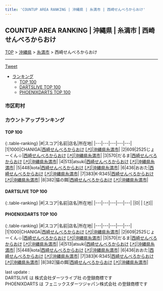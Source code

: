 ```yaml
---
title: 'COUNTUP AREA RANKING | 沖縄県 | 糸満市 | 西崎せんべろからおけ'
---
```

## COUNTUP AREA RANKING | 沖縄県 | 糸満市 | 西崎せんべろからおけ

[TOP](/darts/rank/) > [沖縄県](/darts/rank/沖縄県/) > [糸満市](/darts/rank/沖縄県/糸満市/) > 西崎せんべろからおけ

___

<a href="https://twitter.com/share?ref_src=twsrc%5Etfw" data-text="COUNTUP AREA RANKING | 沖縄県糸満市西崎せんべろからおけ" class="twitter-share-button" data-hashtags="DARTSLIVE,PHOENIXDARTS,darts,ダーツ" data-show-count="false">Tweet</a>

* [ランキング](#カウントアップランキング)
    * [TOP 100](#top-100)
    * [DARTSLIVE TOP 100](#dartslive-top-100)
    * [PHOENIXDARTS TOP 100](#phoenixdarts-top-100)

### 市区町村

<ul>

</ul>

### カウントアップランキング

#### TOP 100



{:.table-ranking}
|#|スコア|名前|店名|所在地|
|---|---|---|---|---|
|1|1000|<span class="rank-name-pd">CHANIGA</span>|<a href="/darts/rank/shops/89453.html">西崎せんべろからおけ</a> <a href="https://vs.phoenixdarts.com/jp/shop/shopDetailInfo/s_89453?s_seq=89453">[↗]</a>|<a href="/darts/rank/沖縄県/糸満市">沖縄県糸満市</a>|
|2|609|<span class="rank-name-pd">2525じょーくん☺︎</span>|<a href="/darts/rank/shops/89453.html">西崎せんべろからおけ</a> <a href="https://vs.phoenixdarts.com/jp/shop/shopDetailInfo/s_89453?s_seq=89453">[↗]</a>|<a href="/darts/rank/沖縄県/糸満市">沖縄県糸満市</a>|
|3|570|<span class="rank-name-pd">だるま</span>|<a href="/darts/rank/shops/89453.html">西崎せんべろからおけ</a> <a href="https://vs.phoenixdarts.com/jp/shop/shopDetailInfo/s_89453?s_seq=89453">[↗]</a>|<a href="/darts/rank/沖縄県/糸満市">沖縄県糸満市</a>|
|4|513|<span class="rank-name-pd">atsuki</span>|<a href="/darts/rank/shops/89453.html">西崎せんべろからおけ</a> <a href="https://vs.phoenixdarts.com/jp/shop/shopDetailInfo/s_89453?s_seq=89453">[↗]</a>|<a href="/darts/rank/沖縄県/糸満市">沖縄県糸満市</a>|
|5|448|<span class="rank-name-pd">kota</span>|<a href="/darts/rank/shops/89453.html">西崎せんべろからおけ</a> <a href="https://vs.phoenixdarts.com/jp/shop/shopDetailInfo/s_89453?s_seq=89453">[↗]</a>|<a href="/darts/rank/沖縄県/糸満市">沖縄県糸満市</a>|
|6|436|<span class="rank-name-pd">おおた</span>|<a href="/darts/rank/shops/89453.html">西崎せんべろからおけ</a> <a href="https://vs.phoenixdarts.com/jp/shop/shopDetailInfo/s_89453?s_seq=89453">[↗]</a>|<a href="/darts/rank/沖縄県/糸満市">沖縄県糸満市</a>|
|7|383|<span class="rank-name-pd">K-R345</span>|<a href="/darts/rank/shops/89453.html">西崎せんべろからおけ</a> <a href="https://vs.phoenixdarts.com/jp/shop/shopDetailInfo/s_89453?s_seq=89453">[↗]</a>|<a href="/darts/rank/沖縄県/糸満市">沖縄県糸満市</a>|
|8|382|<span class="rank-name-pd">猫の餌</span>|<a href="/darts/rank/shops/89453.html">西崎せんべろからおけ</a> <a href="https://vs.phoenixdarts.com/jp/shop/shopDetailInfo/s_89453?s_seq=89453">[↗]</a>|<a href="/darts/rank/沖縄県/糸満市">沖縄県糸満市</a>|


#### DARTSLIVE TOP 100



{:.table-ranking}
|#|スコア|名前|店名|所在地|
|---|---|---|---|---|
||0|<span class="rank-name-dl"> </span>|<a href="/darts/rank/shops/.html"></a> <a href="">[↗]</a>|<a href="/darts/rank//"></a>|


#### PHOENIXDARTS TOP 100



{:.table-ranking}
|#|スコア|名前|店名|所在地|
|---|---|---|---|---|
|1|1000|<span class="rank-name-pd">CHANIGA</span>|<a href="/darts/rank/shops/89453.html">西崎せんべろからおけ</a> <a href="https://vs.phoenixdarts.com/jp/shop/shopDetailInfo/s_89453?s_seq=89453">[↗]</a>|<a href="/darts/rank/沖縄県/糸満市">沖縄県糸満市</a>|
|2|609|<span class="rank-name-pd">2525じょーくん☺︎</span>|<a href="/darts/rank/shops/89453.html">西崎せんべろからおけ</a> <a href="https://vs.phoenixdarts.com/jp/shop/shopDetailInfo/s_89453?s_seq=89453">[↗]</a>|<a href="/darts/rank/沖縄県/糸満市">沖縄県糸満市</a>|
|3|570|<span class="rank-name-pd">だるま</span>|<a href="/darts/rank/shops/89453.html">西崎せんべろからおけ</a> <a href="https://vs.phoenixdarts.com/jp/shop/shopDetailInfo/s_89453?s_seq=89453">[↗]</a>|<a href="/darts/rank/沖縄県/糸満市">沖縄県糸満市</a>|
|4|513|<span class="rank-name-pd">atsuki</span>|<a href="/darts/rank/shops/89453.html">西崎せんべろからおけ</a> <a href="https://vs.phoenixdarts.com/jp/shop/shopDetailInfo/s_89453?s_seq=89453">[↗]</a>|<a href="/darts/rank/沖縄県/糸満市">沖縄県糸満市</a>|
|5|448|<span class="rank-name-pd">kota</span>|<a href="/darts/rank/shops/89453.html">西崎せんべろからおけ</a> <a href="https://vs.phoenixdarts.com/jp/shop/shopDetailInfo/s_89453?s_seq=89453">[↗]</a>|<a href="/darts/rank/沖縄県/糸満市">沖縄県糸満市</a>|
|6|436|<span class="rank-name-pd">おおた</span>|<a href="/darts/rank/shops/89453.html">西崎せんべろからおけ</a> <a href="https://vs.phoenixdarts.com/jp/shop/shopDetailInfo/s_89453?s_seq=89453">[↗]</a>|<a href="/darts/rank/沖縄県/糸満市">沖縄県糸満市</a>|
|7|383|<span class="rank-name-pd">K-R345</span>|<a href="/darts/rank/shops/89453.html">西崎せんべろからおけ</a> <a href="https://vs.phoenixdarts.com/jp/shop/shopDetailInfo/s_89453?s_seq=89453">[↗]</a>|<a href="/darts/rank/沖縄県/糸満市">沖縄県糸満市</a>|
|8|382|<span class="rank-name-pd">猫の餌</span>|<a href="/darts/rank/shops/89453.html">西崎せんべろからおけ</a> <a href="https://vs.phoenixdarts.com/jp/shop/shopDetailInfo/s_89453?s_seq=89453">[↗]</a>|<a href="/darts/rank/沖縄県/糸満市">沖縄県糸満市</a>|


<div class="footer border-top border-gray-light mt-5 pt-3 text-right text-gray">
    last update : <span style="font-weight: italic" id="foot_last_modified"></span><br />
    DARTSLIVE は 株式会社ダーツライブ社 の登録商標です<br />
    PHOENIXDARTS は フェニックスダーツジャパン株式会社 の登録商標です<br />
</div>

<script src="https://cdnjs.cloudflare.com/ajax/libs/jquery.tablesorter/2.31.3/js/jquery.tablesorter.min.js" integrity="sha512-qzgd5cYSZcosqpzpn7zF2ZId8f/8CHmFKZ8j7mU4OUXTNRd5g+ZHBPsgKEwoqxCtdQvExE5LprwwPAgoicguNg==" crossorigin="anonymous" referrerpolicy="no-referrer"></script>
<link rel="stylesheet" href="https://cdnjs.cloudflare.com/ajax/libs/jquery.tablesorter/2.31.3/css/theme.default.min.css" integrity="sha512-wghhOJkjQX0Lh3NSWvNKeZ0ZpNn+SPVXX1Qyc9OCaogADktxrBiBdKGDoqVUOyhStvMBmJQ8ZdMHiR3wuEq8+w==" crossorigin="anonymous" referrerpolicy="no-referrer" />
<script>
$(function() {
    $(".table-ranking").tablesorter({sortList:[[0, 0]]});
    $("#foot_last_modified").text(formatDate(new Date(document.lastModified), 'yyyy-MM-dd HH:mm:ss'));
});
</script>

<script async src="https://platform.twitter.com/widgets.js" charset="utf-8"></script>